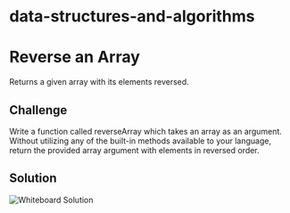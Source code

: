 # data-structures-and-algorithms

# Reverse an Array
<!-- Short summary or background information -->
Returns a given array with its elements reversed.


## Challenge
<!-- Description of the challenge -->
Write a function called reverseArray which takes an array as an argument. Without utilizing any of the built-in methods available to your language, return the provided array argument with elements in reversed order.

## Solution
<!-- Embedded whiteboard image -->
![Whiteboard Solution](.assets/array_reverse.jpg)